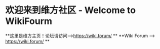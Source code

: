 # 欢迎来到维方社区 - Welcome to WikiFourm

**这里是维方主页！论坛请访问-->https://wiki.forum/ **
**Wiki Forum --> https://wiki.forum/ **